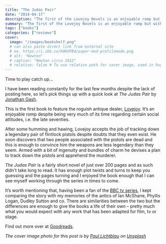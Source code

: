 ```yaml
---
title: "The Judas Pair"
date: "2014-04-17"
description: "The first of the Lovejoy Novels is an enjoyable romp but with attitudes of its time."
summary: "The first of the Lovejoy Novels is an enjoyable romp but with attitudes of its time."
tags: ["books"]
categories: ["reviews"]
cover:
  image: "/images/bookshelf.png"
  # can also paste direct link from external site
  # ex. https://i.ibb.co/K0HVPBd/paper-mod-profilemode.png
  # alt: "Newton"
  # caption: "Newton circa 1912"
  # relative: false # To use relative path for cover image, used in hugo Page-bundles
---
```


Time to play catch up…

I have been reading constantly for the last few months despite the lack of posting here, so let’s pick things up with a quick look at *The Judas Pair* by [Jonathan Gash](http://en.wikipedia.org/wiki/John_Grant_\(novelist\)).

This is the first book to feature the roguish antique dealer, [Lovejoy](https://en.wikipedia.org/wiki/Lovejoy_(novel_series)). It’s an enjoyable romp despite being very much of its time regarding certain social attitudes, i.e. the late seventies.

After some humming and hawing, Lovejoy accepts the job of tracking down a legendary pair of flintlock pistols despite doubts that they even exist. He soon discovers that two people associated with the pistols are dead and this is enough to convince him the weapons are less legendary than they seem. Armed with a bit of ingenuity and bundles of charm he devises a plan to track down the pistols and apprehend the murderer.

*The Judas Pair* is a fairly short novel of just over 200 pages and as such didn’t take long to read. It has enough plot twists and turns to keep you guessing and the pages turning and I enjoyed the book enough that I can see myself working through the series in times to come.

It’s worth mentioning that, having been a fan of the [BBC tv series](http://en.wikipedia.org/wiki/Lovejoy), I kept comparing the story with my memories of the antics of Ian McShane, Phyllis Logan, Dudley Sutton and co. There are similarities between the two but the differences are enough to give the books a life of their own – pretty much what you would expect with any work that has been adapted for film, tv or stage.

Find out more over at [Goodreads](http://www.goodreads.com/book/show/733523.The_Judas_Pair).

*The cover image photo for this post is by [Paul Lichtblau](https://unsplash.com/@laup?utm_content=creditCopyText&utm_medium=referral&utm_source=unsplash) on [Unsplash](https://unsplash.com/photos/a-book-shelf-filled-with-lots-of-books-dvULgNPJPak?utm_content=creditCopyText&utm_medium=referral&utm_source=unsplash)*
